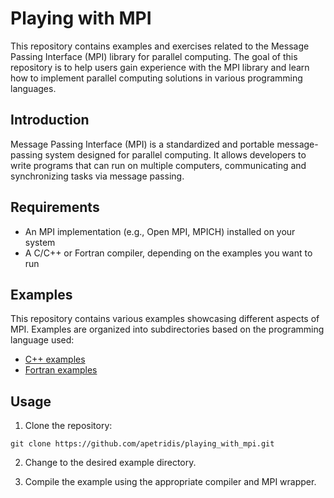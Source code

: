 # Playing with MPI

This repository contains examples and exercises related to the Message Passing Interface (MPI) library for parallel computing. The goal of this repository is to help users gain experience with the MPI library and learn how to implement parallel computing solutions in various programming languages.


## Introduction

Message Passing Interface (MPI) is a standardized and portable message-passing system designed for parallel computing. It allows developers to write programs that can run on multiple computers, communicating and synchronizing tasks via message passing.

## Requirements

- An MPI implementation (e.g., Open MPI, MPICH) installed on your system
- A C/C++ or Fortran compiler, depending on the examples you want to run

## Examples

This repository contains various examples showcasing different aspects of MPI. Examples are organized into subdirectories based on the programming language used:

- [C++ examples](./cpp_examples)
- [Fortran examples](./fortran_examples)

## Usage

1. Clone the repository:
```
git clone https://github.com/apetridis/playing_with_mpi.git
```

2. Change to the desired example directory.

3. Compile the example using the appropriate compiler and MPI wrapper.

